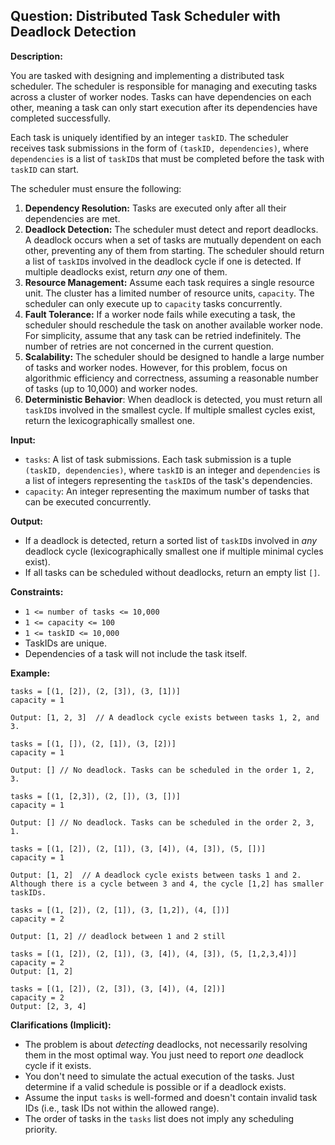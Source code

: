 ## Question: Distributed Task Scheduler with Deadlock Detection

**Description:**

You are tasked with designing and implementing a distributed task scheduler. The scheduler is responsible for managing and executing tasks across a cluster of worker nodes.  Tasks can have dependencies on each other, meaning a task can only start execution after its dependencies have completed successfully.

Each task is uniquely identified by an integer `taskID`. The scheduler receives task submissions in the form of `(taskID, dependencies)`, where `dependencies` is a list of `taskID`s that must be completed before the task with `taskID` can start.

The scheduler must ensure the following:

1.  **Dependency Resolution:**  Tasks are executed only after all their dependencies are met.
2.  **Deadlock Detection:** The scheduler must detect and report deadlocks. A deadlock occurs when a set of tasks are mutually dependent on each other, preventing any of them from starting.  The scheduler should return a list of `taskID`s involved in the deadlock cycle if one is detected.  If multiple deadlocks exist, return *any* one of them.
3.  **Resource Management:**  Assume each task requires a single resource unit. The cluster has a limited number of resource units, `capacity`.  The scheduler can only execute up to `capacity` tasks concurrently.
4.  **Fault Tolerance:** If a worker node fails while executing a task, the scheduler should reschedule the task on another available worker node. For simplicity, assume that any task can be retried indefinitely. The number of retries are not concerned in the current question.
5.  **Scalability:**  The scheduler should be designed to handle a large number of tasks and worker nodes. However, for this problem, focus on algorithmic efficiency and correctness, assuming a reasonable number of tasks (up to 10,000) and worker nodes.
6. **Deterministic Behavior**: When deadlock is detected, you must return all `taskID`s involved in the smallest cycle. If multiple smallest cycles exist, return the lexicographically smallest one.

**Input:**

*   `tasks`: A list of task submissions. Each task submission is a tuple `(taskID, dependencies)`, where `taskID` is an integer and `dependencies` is a list of integers representing the `taskID`s of the task's dependencies.
*   `capacity`: An integer representing the maximum number of tasks that can be executed concurrently.

**Output:**

*   If a deadlock is detected, return a sorted list of `taskID`s involved in *any* deadlock cycle (lexicographically smallest one if multiple minimal cycles exist).
*   If all tasks can be scheduled without deadlocks, return an empty list `[]`.

**Constraints:**

*   `1 <= number of tasks <= 10,000`
*   `1 <= capacity <= 100`
*   `1 <= taskID <= 10,000`
*   TaskIDs are unique.
*   Dependencies of a task will not include the task itself.

**Example:**

```
tasks = [(1, [2]), (2, [3]), (3, [1])]
capacity = 1

Output: [1, 2, 3]  // A deadlock cycle exists between tasks 1, 2, and 3.

tasks = [(1, []), (2, [1]), (3, [2])]
capacity = 1

Output: [] // No deadlock. Tasks can be scheduled in the order 1, 2, 3.

tasks = [(1, [2,3]), (2, []), (3, [])]
capacity = 1

Output: [] // No deadlock. Tasks can be scheduled in the order 2, 3, 1.

tasks = [(1, [2]), (2, [1]), (3, [4]), (4, [3]), (5, [])]
capacity = 1

Output: [1, 2]  // A deadlock cycle exists between tasks 1 and 2.  Although there is a cycle between 3 and 4, the cycle [1,2] has smaller taskIDs.

tasks = [(1, [2]), (2, [1]), (3, [1,2]), (4, [])]
capacity = 2

Output: [1, 2] // deadlock between 1 and 2 still

tasks = [(1, [2]), (2, [1]), (3, [4]), (4, [3]), (5, [1,2,3,4])]
capacity = 2
Output: [1, 2]

tasks = [(1, [2]), (2, [3]), (3, [4]), (4, [2])]
capacity = 2
Output: [2, 3, 4]
```

**Clarifications (Implicit):**

*   The problem is about *detecting* deadlocks, not necessarily resolving them in the most optimal way. You just need to report *one* deadlock cycle if it exists.
*   You don't need to simulate the actual execution of the tasks. Just determine if a valid schedule is possible or if a deadlock exists.
*   Assume the input `tasks` is well-formed and doesn't contain invalid task IDs (i.e., task IDs not within the allowed range).
*   The order of tasks in the `tasks` list does not imply any scheduling priority.

